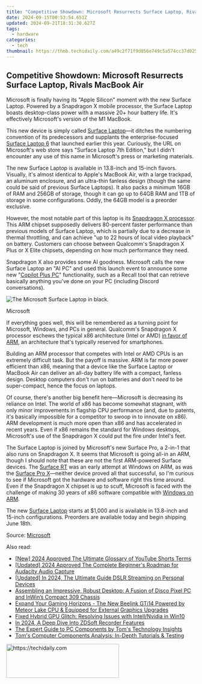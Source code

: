 ```yaml
---
title: "Competitive Showdown: Microsoft Resurrects Surface Laptop, Rivals MacBook Air"
date: 2024-09-15T00:53:54.651Z
updated: 2024-09-21T18:31:30.627Z
tags:
  - hardware
categories:
  - tech
thumbnail: https://thmb.techidaily.com/a49c2f71f9d056e749c5a574cc37d025a924e06d161f32912baf28d3cb32fbc8.jpg
---
```


## Competitive Showdown: Microsoft Resurrects Surface Laptop, Rivals MacBook Air

Microsoft is finally having its "Apple Silicon" moment with the new Surface Laptop. Powered by a Snapdragon X mobile processor, the Surface Laptop boasts desktop-class power with a massive 20+ hour battery life. It's effectively Microsoft's version of the M1 MacBook.

 This new device is simply called [Surface Laptop](https://www.microsoft.com/en-us/surface/devices/surface-laptop-7th-edition)—it ditches the numbering convention of its predecessors and supplants the enterprise-focused [Surface Laptop 6](https://tech-hub.techidaily.com/is-it-possible-to-utilize-chatgpt-for-designing-malicious-software/) that launched earlier this year. Curiously, the URL on Microsoft's web store says "Surface Laptop 7th Edition," but I didn't encounter any use of this name in Microsoft's press or marketing materials.

 The new Surface Laptop is available in 13.8-inch and 15-inch flavors. Visually, it's almost identical to Apple's MacBook Air, with a large trackpad, an aluminum enclosure, and an ultra-thin fanless design (though the same could be said of previous Surface Laptops). It also packs a minimum 16GB of RAM and 256GB of storage, though it can go up to 64GB RAM and 1TB of storage in some configurations. Oddly, the 64GB model is a preorder exclusive.

 However, the most notable part of this laptop is its [Snapdragon X processor](https://extra-skills.techidaily.com/updated-mobile-mastery-upgrade-photos-elevated-at-no-price/). This ARM chipset supposedly delivers 80-percent faster performance than previous models of Surface Laptop, which is partially due to a decrease in thermal throttling, and can achieve "up to 22 hours of local video playback" on battery. Customers can choose between Qualcomm's Snapdragon X Plus or X Elite chipsets, depending on how much performance they need.

 Snapdragon X also provides some AI goodness. Microsoft calls the new Surface Laptop an "AI PC" and used this launch event to announce some new "[Copilot Plus PC](https://change-location.techidaily.com/how-to-stop-my-spouse-from-spying-on-my-motorola-moto-g24-drfone-by-drfone-virtual-android/)" functionality, such as a Recall tool that can retrieve basically anything you've done on your PC (including Discord conversations).

![The Microsoft Surface Laptop in black.](https://static1.howtogeekimages.com/wordpress/wp-content/uploads/2024/05/33.jpg) 

Microsoft

 If everything goes well, this will be remembered as a turning point for Microsoft, Windows, and PCs in general. Qualcomm's Snapdragon X processor eschews the typical x86 architecture (Intel or AMD) [in favor of ARM](https://fox-that.techidaily.com/troubleshooting-what-to-try-when-iphone-events-are-nowhere-to-be-found/), an architecture that's typically reserved for smartphones.

 Building an ARM processor that competes with Intel or AMD CPUs is an extremely difficult task. But the payoff is massive. ARM is far more power efficient than x86, meaning that a device like the Surface Laptop or MacBook Air can deliver an all-day battery life with a compact, fanless design. Desktop computers don't run on batteries and don't _need_ to be super-compact, hence the focus on laptops.

 Of course, there's another big benefit here—Microsoft is decreasing its reliance on Intel. The world of x86 has become somewhat stagnant, with only minor improvements in flagship CPU performance (and, due to patents, it's basically impossible for a competitor to swoop in to innovate on x86). ARM development is much more open than x86 and has accelerated in recent years. Even if x86 remains the standard for Windows desktops, Microsoft's use of the Snapdragon X could put the fire under Intel's feet.

 The Surface Laptop is joined by Microsoft's new Surface Pro, a 2-in-1 that also runs on Snapdragon X. It seems that Microsoft is going all-in an ARM, though I should note that these are not the first ARM-powered Surface devices. The [Surface RT](https://iphone-transfer.techidaily.com/in-2024-how-to-transfer-from-apple-iphone-8-plus-to-samsung-galaxy-s20-drfone-by-drfone-transfer-from-ios/) was an early attempt at Windows on ARM, as was the [Surface Pro X](https://pokemon-go-android.techidaily.com/how-to-get-the-dragon-scale-and-evolution-enabled-pokemon-on-honor-magic-6-pro-drfone-by-drfone-virtual-android/)—neither device proved all that successful, so I'm curious to see if Microsoft got the hardware and software right this time around. Even if the Snapdragon X chipset is up to scuff, Microsoft is faced with the challenge of making 30 years of x86 software compatible with [Windows on ARM](https://fox-http.techidaily.com/essential-list-best-microphones-for-4k-ultra-hd/).

 The new [Surface Laptop](https://www.microsoft.com/en-us/surface/devices/surface-laptop-7th-edition) starts at $1,000 and is available in 13.8-inch and 15-inch configurations. Preorders are available today and begin shipping June 18th.

 Source: [Microsoft](https://blogs.windows.com/devices/2024/05/20/introducing-the-ultimate-copilot-pcs-the-all-new-surface-pro-and-surface-laptop/)

<ins class="adsbygoogle"
     style="display:block"
     data-ad-format="autorelaxed"
     data-ad-client="ca-pub-7571918770474297"
     data-ad-slot="1223367746"></ins>

<ins class="adsbygoogle"
     style="display:block"
     data-ad-client="ca-pub-7571918770474297"
     data-ad-slot="8358498916"
     data-ad-format="auto"
     data-full-width-responsive="true"></ins>

<span class="atpl-alsoreadstyle">Also read:</span>
<div><ul>
<li><a href="https://youtube-lab.techidaily.com/024-approved-the-ultimate-glossary-of-youtube-shorts-terms/"><u>[New] 2024 Approved The Ultimate Glossary of YouTube Shorts Terms</u></a></li>
<li><a href="https://screen-capture.techidaily.com/updated-2024-approved-the-complete-beginners-roadmap-for-audacity-audio-capture/"><u>[Updated] 2024 Approved The Complete Beginner's Roadmap for Audacity Audio Capture</u></a></li>
<li><a href="https://facebook-video-recording.techidaily.com/updated-in-2024-the-ultimate-guide-dslr-streaming-on-personal-devices/"><u>[Updated] In 2024, The Ultimate Guide DSLR Streaming on Personal Devices</u></a></li>
<li><a href="https://hardware-tips.techidaily.com/assembling-an-impressive-robust-desktop-a-fusion-of-disco-pixel-pc-and-inwins-compact-309-chassis/"><u>Assembling an Impressive, Robust Desktop: A Fusion of Disco Pixel PC and InWin’s Compact 309 Chassis</u></a></li>
<li><a href="https://android-pokemon-go.techidaily.com/expand-your-gaming-horizons-the-new-beelink-gti14-powered-by-meteor-lake-cpu-and-equipped-for-external-graphics-upgrades/"><u>Expand Your Gaming Horizons - The New Beelink GTi14 Powered by Meteor Lake CPU & Equipped for External Graphics Upgrades</u></a></li>
<li><a href="https://network-issues.techidaily.com/fixed-hybrid-gpu-glitch-resolving-issues-with-intellnvidia-in-win10/"><u>Fixed Hybrid GPU Glitch: Resolving Issues with Intell/Nvidia in Win10</u></a></li>
<li><a href="https://on-screen-recording.techidaily.com/in-2024-a-deep-dive-into-zdsoft-recorder-features/"><u>In 2024, A Deep Dive Into ZDSoft Recorder Features</u></a></li>
<li><a href="https://hardware-tips.techidaily.com/the-expert-guide-to-pc-components-by-toms-technology-insights/"><u>The Expert Guide to PC Components by Tom's Technology Insights</u></a></li>
<li><a href="https://hardware-tips.techidaily.com/toms-computer-components-analysis-in-depth-tutorials-and-testing/"><u>Tom's Computer Components Analysis: In-Depth Tutorials & Testing</u></a></li>
</ul></div>

<!-- affiliate ads begin -->
<a href="https://aligracehair.sjv.io/c/5597632/1886015/19272" target="_top" id="1886015">
  <img src="//a.impactradius-go.com/display-ad/19272-1886015" border="0" alt="https://techidaily.com" width="300" height="90"/>
</a>
<img height="0" width="0" src="https://aligracehair.sjv.io/i/5597632/1886015/19272" style="position:absolute;visibility:hidden;" border="0" />
<!-- affiliate ads end -->


